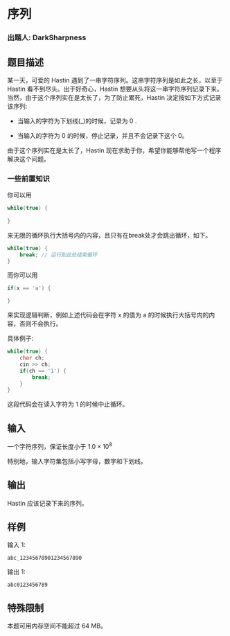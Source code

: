 # 序列

### 出题人: DarkSharpness

## 题目描述

某一天，可爱的 Hastin 遇到了一串字符序列。这串字符序列是如此之长，以至于 Hastin 看不到尽头。出于好奇心，Hastin 想要从头将这一串字符序列记录下来。当然，由于这个序列实在是太长了，为了防止累死，Hastin 决定按如下方式记录该序列:

- 当输入的字符为下划线(_)的时候，记录为 0 .

- 当输入的字符为 0 的时候，停止记录，并且不会记录下这个 0。

由于这个序列实在是太长了，Hastin 现在求助于你，希望你能够帮他写一个程序解决这个问题。

### 一些前置知识

你可以用
``` C++
while(true) {
    
}
```
来无限的循环执行大括号内的内容，且只有在break处才会跳出循环，如下。
``` C++
while(true) {
    break; // 运行到此处结束循环
}
```
而你可以用
``` C++
if(x == 'a') {

}
```
来实现逻辑判断，例如上述代码会在字符 x 的值为 a 的时候执行大括号内的内容，否则不会执行。

具体例子:
```C++
while(true) {
    char ch;
    cin >> ch;
    if(ch == '1') {
        break;
    }
}
```
这段代码会在读入字符为 1 的时候中止循环。

## 输入

一个字符序列，保证长度小于 $1.0 \times 10 ^ 8$

特别地，输入字符集包括小写字母，数字和下划线。

## 输出

Hastin 应该记录下来的序列。

## 样例

输入 1:
```
abc_12345678901234567890
```

输出 1:
```
abc0123456789
```

## 特殊限制

本题可用内存空间不能超过 64 MB。
